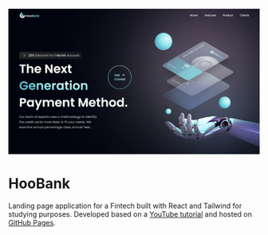 ![Hero](.github/hero.png)

# HooBank

Landing page application for a Fintech built with React and Tailwind for studying purposes. Developed based on a [YouTube tutorial](https://www.youtube.com/watch?v=_oO4Qi5aVZs) and hosted on [GitHub Pages](https://ddanielcruz.github.io/react-hoobank-ui/).

